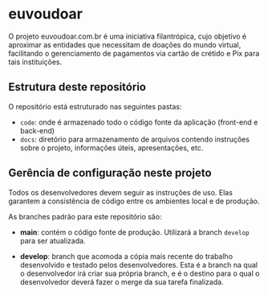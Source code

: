 # euvoudoar

O projeto euvoudoar.com.br é uma iniciativa filantrópica, cujo objetivo é aproximar as entidades que necessitam de doações do mundo virtual, facilitando o gerenciamento de pagamentos via cartão de crétido e Pix para tais instituições.

## Estrutura deste repositório

O repositório está estruturado nas seguintes pastas:

* `code`: onde é armazenado todo o código fonte da aplicação (front-end e back-end)
* `docs`: diretório para armazenamento de arquivos contendo instruções sobre o projeto, informações úteis, apresentações, etc.

## Gerência de configuração neste projeto

Todos os desenvolvedores devem seguir as instruções de uso. Elas garantem a consistência de código entre os ambientes local e de produção.

As branches padrão para este repositório são:

* **main**: contém o código fonte de produção. Utilizará a branch `develop` para ser atualizada.

* **develop**: branch que acomoda a cópia mais recente do trabalho desenvolvido e testado pelos desenvolvedores. Esta é a branch na qual o desenvolvedor irá criar sua própria branch, e é o destino para o qual o desenvolvedor deverá fazer o merge da sua tarefa finalizada.
